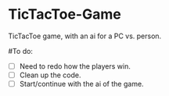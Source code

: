 # TicTacToe-Game
TicTacToe game, with an ai for a PC vs. person.


#To do:

-[ ] Need to redo how the players win.
-[ ] Clean up the code.
-[ ] Start/continue with the ai of the game.
